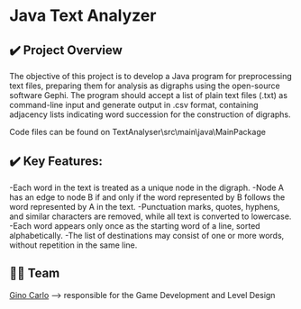 # Java Text Analyzer

<a name="visao-geral"></a>
## ✔️ Project Overview  

The objective of this project is to develop a Java program for preprocessing text files, preparing them for analysis as digraphs using the open-source software Gephi. The program should accept a list of plain text files (.txt) as command-line input and generate output in .csv format, containing adjacency lists indicating word succession for the construction of digraphs.

Code files can be found on TextAnalyser\src\main\java\MainPackage

<a name="visao-geral"></a>
## ✔️ Key Features:

-Each word in the text is treated as a unique node in the digraph.
-Node A has an edge to node B if and only if the word represented by B follows the word represented by A in the text.
-Punctuation marks, quotes, hyphens, and similar characters are removed, while all text is converted to lowercase.
-Each word appears only once as the starting word of a line, sorted alphabetically.
-The list of destinations may consist of one or more words, without repetition in the same line.

<a name="colaboradores"></a>
## 👨‍💻 Team
[Gino Carlo](https://ginocarlo01.itch.io/)
--> responsible for the Game Development and Level Design

